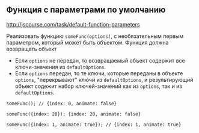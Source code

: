 ## Функция с параметрами по умолчанию
<http://jscourse.com/task/default-function-parameters>

Реализовать функцию `someFunc(options)`, с необязательным первым параметром, который может быть объектом.
Функция должна возвращать объект
* Если `options` не передан, то возвращаемый объект содержит все ключи-значения из `defaultOptions`.
* Если `options` передан, то те ключи, которые переданы в объекте `options`, "перекрывают" ключи из `defaultOptions`,
  и результирующий объект содежит набор ключей-значений как из `options`, так и из `defaultOptions`.

`someFunc(); // {index: 0, animate: false}`

`someFunc({index: 20}); {index: 20, animate: false}`

`someFunc({index: 1, animate: true}); // {index: 1, animate: true}`
